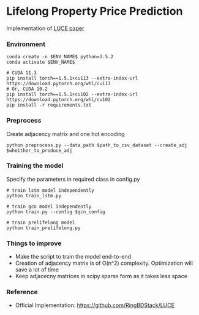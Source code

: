 # Lifelong Property Price Prediction
Implementation of [LUCE paper](https://arxiv.org/abs/2008.05880)



### Environment
``` 
conda create -n $ENV_NAME$ python=3.5.2
conda activate $ENV_NAME$

# CUDA 11.3
pip install torch==1.5.1+cu113 --extra-index-url https://download.pytorch.org/whl/cu113 
# Or, CUDA 10.2 
pip install torch==1.5.1+cu102 --extra-index-url https://download.pytorch.org/whl/cu102 
pip install -r requirements.txt
```

### Preprocess
Create adjacency matrix and one hot encoding
```
python preprocess.py --data_path $path_to_csv_dataset --create_adj $wheither_to_produce_adj
```

### Training the model
Specify the parameters in required class in config.py
```
# train lstm model independently
python train_lstm.py

# train gcn model independently
python train.py --config $gcn_config

# train prelifelong model
python train_prelifelong.py
```

### Things to improve
* Make the script to train the model end-to-end
* Creation of adjacency matrix is of O(n^2) complexity. Optimization will save a lot of time 
* Keep adjacecny matrices in scipy.sparse form as it takes less space


### Reference
* Official Implementation: https://github.com/RingBDStack/LUCE





